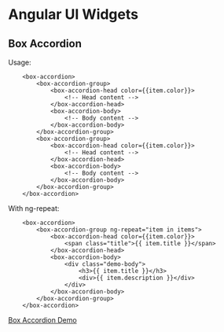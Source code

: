 Angular UI Widgets
==================

## Box Accordion ##

Usage:
```
	<box-accordion>
		<box-accordion-group>
        	<box-accordion-head color={{item.color}}>
            	<!-- Head content -->
			</box-accordion-head>
            <box-accordion-body>
            	<!-- Body content -->
            </box-accordion-body>
		</box-accordion-group>
		<box-accordion-group>
        	<box-accordion-head color={{item.color}}>
            	<!-- Head content -->
			</box-accordion-head>
            <box-accordion-body>
            	<!-- Body content -->
            </box-accordion-body>
		</box-accordion-group>
	</box-accordion>
```
With ng-repeat:
```
	<box-accordion>
		<box-accordion-group ng-repeat="item in items">
        	<box-accordion-head color={{item.color}}>
            	<span class="title">{{ item.title }}</span>
			</box-accordion-head>
            <box-accordion-body>
            	<div class="demo-body">
            		<h3>{{ item.title }}</h3>
            		<div>{{ item.description }}</div>
                </div>
            </box-accordion-body>
		</box-accordion-group>
	</box-accordion>
```
[Box Accordion Demo](http://ema93sh.github.io/angular-ui/boxAccordion/index.html "Box Accordion")